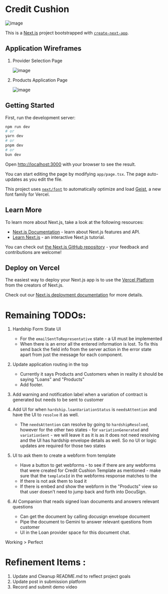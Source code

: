 # Credit Cushion

![image](https://github.com/user-attachments/assets/3db95beb-0546-4c26-b298-10bd0765ef5d)

This is a [Next.js](https://nextjs.org) project bootstrapped with [`create-next-app`](https://nextjs.org/docs/app/api-reference/cli/create-next-app).

## Application Wireframes

1. Provider Selection Page

   ![image](https://github.com/user-attachments/assets/7aa1a924-84e3-48a9-b756-df310b846699)

2. Products Application Page

   ![image](https://github.com/user-attachments/assets/ee9144aa-4ed8-4771-ab5b-d5d9a03ccd57)
   
   

## Getting Started

First, run the development server:

```bash
npm run dev
# or
yarn dev
# or
pnpm dev
# or
bun dev
```

Open [http://localhost:3000](http://localhost:3000) with your browser to see the result.

You can start editing the page by modifying `app/page.tsx`. The page auto-updates as you edit the file.

This project uses [`next/font`](https://nextjs.org/docs/app/building-your-application/optimizing/fonts) to automatically optimize and load [Geist](https://vercel.com/font), a new font family for Vercel.

## Learn More

To learn more about Next.js, take a look at the following resources:

- [Next.js Documentation](https://nextjs.org/docs) - learn about Next.js features and API.
- [Learn Next.js](https://nextjs.org/learn) - an interactive Next.js tutorial.

You can check out [the Next.js GitHub repository](https://github.com/vercel/next.js) - your feedback and contributions are welcome!

## Deploy on Vercel

The easiest way to deploy your Next.js app is to use the [Vercel Platform](https://vercel.com/new?utm_medium=default-template&filter=next.js&utm_source=create-next-app&utm_campaign=create-next-app-readme) from the creators of Next.js.

Check out our [Next.js deployment documentation](https://nextjs.org/docs/app/building-your-application/deploying) for more details.


# Remaining TODOs: 

1. Hardship Form State UI
   - For the `emailSentToRepresentative` state - a UI must be implemented
   - When there is an error all the entered information is lost. To fix this send back the field info from the server action in the error state apart from just the message for each component. 

2. Update application routing in the top 
   - Currently it says Products and Customers when in reality it should be saying "Loans" and "Products"
   - Add footer. 

3. Add warning and notification label when a variation of contract is generated but needs to be sent to customer

5. Add UI for when `hardship.loanVariationStatus` is `needsAttention` and have the UI to `resolve` it as well.
   - The `needsAttention` can resolve by going to `hardshipResolved`, however for the other two states -  for `variationGenerated` and `variationSent` - we will leave it as it is as it does not need resolving and the UI has hardship envelope details as well. So no UI or logic updates are required for those two states

7. UI to ask them to create a webform from template 
   - Have a button to get webforms - to see if there are any webforms that were created for Credit Cushion Template as mentioned - make sure that the `templateId` in the webforms response matches to the 
   - If there is not ask them to load it
   - If there is embed and show the webform in the "Products" view so that user doesn't need to jump back and forth into DocuSign.

8. AI Companion that reads signed loan documents and answers relevant questions 
   - Can get the document by calling docusign envelope document
   - Pipe the document to Gemini to answer relevant questions from customer
   - UI in the Loan provider space for this document chat. 

Working > Perfect


# Refinement Items :

1. Update and Cleanup README.md to reflect project goals
2. Update post in submission platform
3. Record and submit demo video